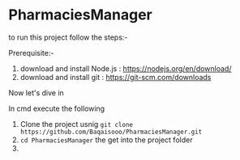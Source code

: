 # PharmaciesManager

to run this project follow the steps:-

Prerequisite:-
1. download and install Node.js : https://nodejs.org/en/download/
2. download and install git : https://git-scm.com/downloads


Now let's dive in

In cmd execute the following
1. Clone the project usnig
 `git clone https://github.com/Baqaisooo/PharmaciesManager.git`
2. `cd PharmaciesManager` the get into the project folder
3. 
